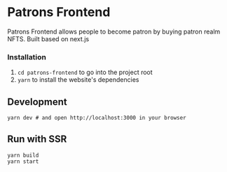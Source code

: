 # Patrons Frontend
Patrons Frontend allows people to become patron by buying patron realm NFTS.
Built based on next.js

### Installation

1. `cd patrons-frontend` to go into the project root
2. `yarn` to install the website's dependencies

## Development

```shell script
yarn dev # and open http://localhost:3000 in your browser 
```

## Run with SSR

```shell script
yarn build
yarn start
```


